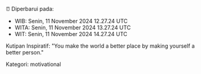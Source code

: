 ⏰ Diperbarui pada:
- WIB: Senin, 11 November 2024 12.27.24 UTC
- WITA: Senin, 11 November 2024 13.27.24 UTC
- WIT: Senin, 11 November 2024 14.27.24 UTC

Kutipan Inspiratif:
"You make the world a better place by making yourself a better person."


Kategori: motivational

